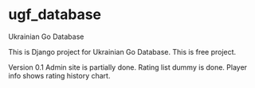 # ugf_database
Ukrainian Go Database

This is Django project for Ukrainian Go Database.
This is free project.

Version 0.1
Admin site is partially done.
Rating list dummy is done.
Player info shows rating history chart.
